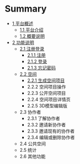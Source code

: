 # Summary

* [1  平台概述](README.md)
  * [1.1  平台介绍](11-ping-tai-jie-shao.md)
  * [1.2  概要说明](12-gai-yao-shuo-ming.md)
* [2  功能说明](chapter1.md)
  * [2.1  注册登录](chapter1/21-zhu-ce-deng-lu.md)
    * [2.1.1  注册](chapter1/21-zhu-ce-deng-lu/211-zhu-ce.md)
    * [2.1.2  登录](chapter1/21-zhu-ce-deng-lu/212-deng-lu.md)
    * [2.1.3  忘记密码](chapter1/21-zhu-ce-deng-lu/213-wang-ji-mi-ma.md)
  * [2.2  空间](chapter1/22-kong-jian.md)
    * [2.2.1  生成空间项目](chapter1/22-kong-jian/221-sheng-cheng-kong-jian-xiang-mu.md)
    * 2.2.2  空间项目操作
    * 2.2.3  公开空间项目
    * 2.2.4  空间项目详情页
    * 2.2.5  3D模型编辑版
  * 2.3  协作者
    * 2.3.1  了解协作者
    * 2.3.2  邀请新协作者
    * 2.3.3  邀请现有的协作者
    * 2.3.4  编辑或删除协作者
  * 2.4  公共空间
  * 2.5  统计
  * 2.6  其他功能

